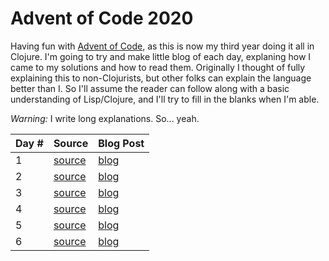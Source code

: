 # Advent of Code 2020

Having fun with [Advent of Code](https://adventofcode.com/), as this is now my third year doing it all in Clojure.
I'm going to try and make little blog of each day, explaning how I came to my solutions and how to read them.
Originally I thought of fully explaining this to non-Clojurists, but other folks can explain the language better
than I.  So I'll assume the reader can follow along with a basic understanding of Lisp/Clojure, and I'll try to
fill in the blanks when I'm able.

_Warning:_ I write long explanations. So... yeah.

| Day # | Source | Blog Post |
| ----- | ------ | --------- |
| 1     | [source](src/advent_2020_clojure/day01.clj) | [blog](docs/day01.md) |
| 2     | [source](src/advent_2020_clojure/day02.clj) | [blog](docs/day02.md) |
| 3     | [source](src/advent_2020_clojure/day03.clj) | [blog](docs/day03.md) |
| 4     | [source](src/advent_2020_clojure/day04.clj) | [blog](docs/day04.md) |
| 5     | [source](src/advent_2020_clojure/day05.clj) | [blog](docs/day05.md) |
| 6     | [source](src/advent_2020_clojure/day06.clj) | [blog](docs/day06.md) |